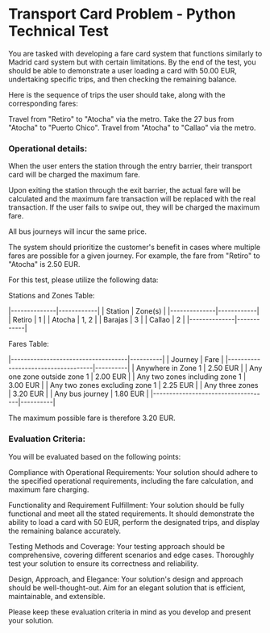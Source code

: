 # Transport Card Problem - Python Technical Test
You are tasked with developing a fare card system that functions similarly to Madrid card system but with certain limitations. By the end of the test, you should be able to demonstrate a user loading a card with 50.00 EUR, undertaking specific trips, and then checking the remaining balance.

Here is the sequence of trips the user should take, along with the corresponding fares:

Travel from "Retiro" to "Atocha" via the metro.
Take the 27 bus from "Atocha" to "Puerto Chico".
Travel from "Atocha" to "Callao" via the metro.

### Operational details:

When the user enters the station through the entry barrier, their transport card will be charged the maximum fare.

Upon exiting the station through the exit barrier, the actual fare will be calculated and the maximum fare transaction will be replaced with the real transaction. If the user fails to swipe out, they will be charged the maximum fare.

All bus journeys will incur the same price.

The system should prioritize the customer's benefit in cases where multiple fares are possible for a given journey. For example, the fare from "Retiro" to "Atocha" is 2.50 EUR.

For this test, please utilize the following data:

Stations and Zones Table:

|--------------|------------|
|   Station    |   Zone(s)  |
|--------------|------------|
|   Retiro     |     1      |
|    Atocha    |    1, 2    |
|   Barajas    |     3      |
|   Callao     |     2      |
|--------------|------------|

Fares Table:

|------------------------------------|----------|
|             Journey                |   Fare   |
|------------------------------------|----------|
|     Anywhere in Zone 1             | 2.50 EUR |
| Any one zone outside zone 1        | 2.00 EUR |
| Any two zones including zone 1     | 3.00 EUR |
| Any two zones excluding zone 1     | 2.25 EUR |
|        Any three zones             | 3.20 EUR |
|         Any bus journey            | 1.80 EUR |
|------------------------------------|----------|

The maximum possible fare is therefore 3.20 EUR.


### Evaluation Criteria:
You will be evaluated based on the following points:

Compliance with Operational Requirements: Your solution should adhere to the specified operational requirements, including the fare calculation, and maximum fare charging.

Functionality and Requirement Fulfillment: Your solution should be fully functional and meet all the stated requirements. It should demonstrate the ability to load a card with 50 EUR, perform the designated trips, and display the remaining balance accurately.

Testing Methods and Coverage: Your testing approach should be comprehensive, covering different scenarios and edge cases. Thoroughly test your solution to ensure its correctness and reliability.

Design, Approach, and Elegance: Your solution's design and approach should be well-thought-out. Aim for an elegant solution that is efficient, maintainable, and extensible.

Please keep these evaluation criteria in mind as you develop and present your solution.